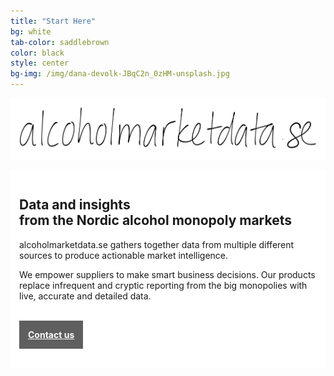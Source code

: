 ```yaml
---
title: "Start Here"
bg: white
tab-color: saddlebrown
color: black
style: center
bg-img: /img/dana-devolk-JBqC2n_0zHM-unsplash.jpg
---
```


<div style="background-color:rgba(255,255,255,0.9);padding:1em">
<img src="/img/alcoholmarketdatase.svg" width="600">
</div>
<br/>

<div style="background-color:rgba(255,255,255,0.9);padding:1em">
<h2>Data and insights <br> from the Nordic alcohol monopoly markets</h2>


<p>alcoholmarketdata.se gathers together data from multiple different sources to produce actionable market intelligence.</p>

<p>We empower suppliers to make smart business decisions. Our products replace infrequent and cryptic reporting from the big monopolies with live, accurate and detailed data.</p>
<br/>
<p><a href="#contact-navpoint" style="color: white; background-color: #5f5f60; padding: 1em;"><strong>Contact us</strong></a></p>
<br/>
</div>
